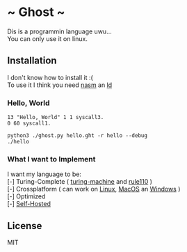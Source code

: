# ~ Ghost ~
Dis is a programmin language uwu... <br/>
You can only use it on linux.

## Installation
I don't know how to install it :( <br/> 
To use it I think you need [nasm](https://www.nasm.us/) an [ld](https://linux.die.net/man/1/ld)

### Hello, World
```
13 "Hello, World" 1 1 syscall3.
0 60 syscall1.
```

```
python3 ./ghost.py hello.ght -r hello --debug
./hello
```

### What I want to Implement
I want my language to be: <br/>
 [-] Turing-Complete ( [turing-machine](https://en.wikipedia.org/wiki/Turing_machine) and  [rule110](https://en.wikipedia.org/wiki/Rule_110) ) <br/>
 [-] Crossplatform ( can work on [Linux](https://en.wikipedia.org/wiki/Linux), [MacOS](https://en.wikipedia.org/wiki/MacOS) an [Windows](https://en.wikipedia.org/wiki/Microsoft_Windows) ) <br/>
 [-] Optimized <br/>
 [-] [Self-Hosted](https://en.wikipedia.org/wiki/Self-hosting_(compilers)) <br/>

## License
MIT
